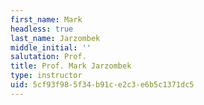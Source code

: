 ```yaml
---
first_name: Mark
headless: true
last_name: Jarzombek
middle_initial: ''
salutation: Prof.
title: Prof. Mark Jarzombek
type: instructor
uid: 5cf93f98-5f34-b91c-e2c3-e6b5c1371dc5
---
```

